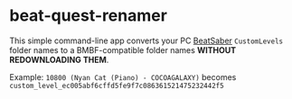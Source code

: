 beat-quest-renamer
==================

This simple command-line app converts your PC [BeatSaber](beatsaber) `CustomLevels`
folder names to a BMBF-compatible folder names **WITHOUT REDOWNLOADING THEM**.

Example:
`10800 (Nyan Cat (Piano) - COCOAGALAXY)` becomes `custom_level_ec005abf6cffd5fe9f7c086361521475232442f5`
